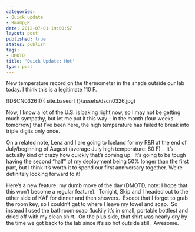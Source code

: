 ```yaml
---
categories:
- Quick update
- R&amp;R
date: 2012-07-01 19:00:57
layout: post
published: true
status: publish
tags:
- DMOTD
title: 'Quick Update: Hot'
type: post
---
```


New temperature record on the thermometer in the shade outside our lab today.
I think this is a legitimate 110 F.

![DSCN0326]({{ site.baseurl }}/assets/dscn0326.jpg)

Now, I know a lot of the U.S. is baking right now, so I may not be getting
much sympathy, but let me put it this way – in the month (four weeks tomorrow)
that I’ve been here, the high temperature has failed to break into triple
digits only once.

On a related note, Lena and I are going to Iceland for my R&R at the end of
July/beginning of August (average July high temperature: 60 F) .  It’s
actually kind of crazy how quickly that’s coming up.  It’s going to be tough
having the second “half” of my deployment being 50% longer than the first
part, but I think it’s worth it to spend our first anniversary together.
We’re definitely looking forward to it!

Here’s a new feature: my dumb move of the day (DMOTD, note: I hope that this
won’t become a regular feature).  Tonight, Skip and I headed out to the other
side of KAF for dinner and then showers.  Except that I forgot to grab the
room key, so I couldn’t get to where I leave my towel and soap.  So instead I
used the bathroom soap (luckily it’s in small, portable bottles) and dried off
with my clean shirt.  On the plus side, that shirt was nearly dry by the time
we got back to the lab since it’s so hot outside still.  Awesome.